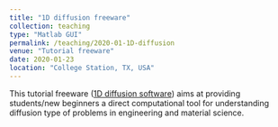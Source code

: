 ```yaml
---
title: "1D diffusion freeware"
collection: teaching
type: "Matlab GUI"
permalink: /teaching/2020-01-1D-diffusion
venue: "Tutorial freeware"
date: 2020-01-23
location: "College Station, TX, USA"
---
```


This tutorial freeware ([1D diffusion software](https://github.com/maozirui/diffusion.FDM.1D)) aims at providing students/new beginners a direct computational tool for understanding diffusion type of problems in engineering and material science. 
